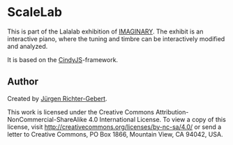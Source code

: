 # ScaleLab

This is part of the Lalalab exhibition of [IMAGINARY](https://lalalab.imaginary.org).
The exhibit is an interactive piano, where the tuning and timbre can be interactively modified and analyzed.

It is based on the [CindyJS](https://cindyjs.org)-framework.

## Author
Created by [Jürgen Richter-Gebert](https://geo.ma.tum.de/en/people/juergen-richter-gebert.html).

This work is licensed under the Creative Commons Attribution-NonCommercial-ShareAlike 4.0 International License. To view a copy of this license, visit http://creativecommons.org/licenses/by-nc-sa/4.0/ or send a letter to Creative Commons, PO Box 1866, Mountain View, CA 94042, USA.
